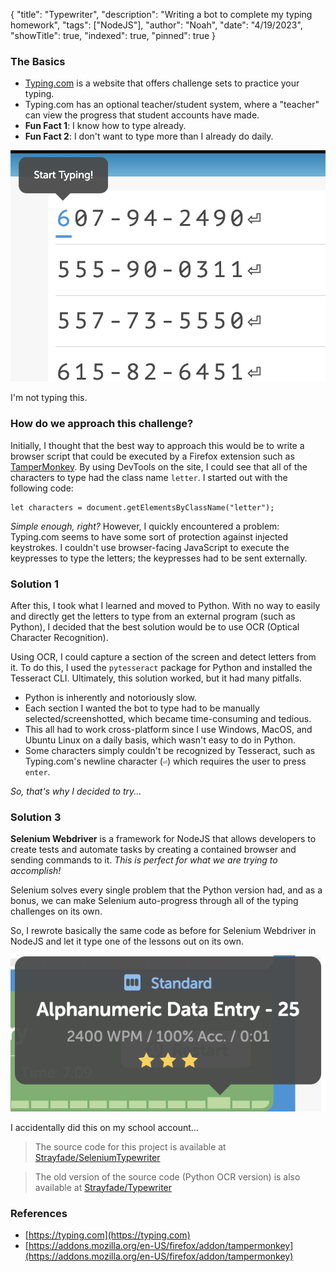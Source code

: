 {
    "title": "Typewriter",
    "description": "Writing a bot to complete my typing homework",
    "tags": ["NodeJS"],
    "author": "Noah",
    "date": "4/19/2023",
    "showTitle": true,
    "indexed": true,
    "pinned": true
}
### The Basics
 - [Typing.com](https://typing.com) is a website that offers challenge sets to practice your typing.
 - Typing.com has an optional teacher/student system, where a "teacher" can view the progress that student accounts have made.
 - **Fun Fact 1**: I know how to type already.
 - **Fun Fact 2**: I don't want to type more than I already do daily.

<img src="/assets/images/Typing1.png"/>
<p class="Caption">I'm not typing this.</p>

### How do we approach this challenge?
Initially, I thought that the best way to approach this would be to write a browser script that could be executed by a Firefox extension such as [TamperMonkey](https://addons.mozilla.org/en-US/firefox/addon/tampermonkey/). By using DevTools on the site, I could see that all of the characters to type had the class name `letter`. I started out with the following code:

    let characters = document.getElementsByClassName("letter");

*Simple enough, right?* However, I quickly encountered a problem: Typing.com seems to have some sort of protection against injected keystrokes. I couldn't use browser-facing JavaScript to execute the keypresses to type the letters; the keypresses had to be sent externally.

### Solution 1
After this, I took what I learned and moved to Python. With no way to easily and directly get the letters to type from an external program (such as Python), I decided that the best solution would be to use OCR (Optical Character Recognition).

Using OCR, I could capture a section of the screen and detect letters from it. To do this, I used the `pytesseract` package for Python and installed the Tesseract CLI. Ultimately, this solution worked, but it had many pitfalls.

 - Python is inherently and notoriously slow.
 - Each section I wanted the bot to type had to be manually selected/screenshotted, which became time-consuming and tedious.
 - This all had to work cross-platform since I use Windows, MacOS, and Ubuntu Linux on a daily basis, which wasn't easy to do in Python.
 - Some characters simply couldn't be recognized by Tesseract, such as Typing.com's newline character (`⏎`) which requires the user to press `enter`.

*So, that's why I decided to try...*
### Solution 3

**Selenium Webdriver** is a framework for NodeJS that allows developers to create tests and automate tasks by creating a contained browser and sending commands to it. *This is perfect for what we are trying to accomplish!*

Selenium solves every single problem that the Python version had, and as a bonus, we can make Selenium auto-progress through all of the typing challenges on its own. 

So, I rewrote basically the same code as before for Selenium Webdriver in NodeJS and let it type one of the lessons out on its own.

<img src="/assets/images/Typing2.png"/>
<p class="Caption">I accidentally did this on my school account...</p>

> The source code for this project is available at [Strayfade/SeleniumTypewriter](https://github.com/Strayfade/SeleniumTypewriter/blob/main/index.js)

> The old version of the source code (Python OCR version) is also available at [Strayfade/Typewriter](https://github.com/Strayfade/Typewriter/blob/main/Typewriter.py)

### References
 - [https://typing.com](https://typing.com)
 - [https://addons.mozilla.org/en-US/firefox/addon/tampermonkey](https://addons.mozilla.org/en-US/firefox/addon/tampermonkey)